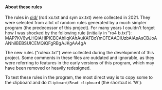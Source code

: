 #### About these rules

The rules in [old/](https://github.com/achabense/blueberry/tree/main/rules/old) (ro4 xx.txt and sym xx.txt) were collected in 2021. They were selected from a lot of random rules generated by a much simpler program (the predecessor of this project). For many years I couldn't forget how I was shocked by the following rule (initially in "ro4 b.txt"):
MAP7KV6wLHQiAHIPICBCAhlIqKAhAuKAFBoYmCFEAACIUzbAIAsAsCBJoAANhiIBEBSUICEMQiQFgRBgAJKgAA4gA

The new rules ("rulexx.txt") were collected during the development of this project. Some comments in these files are outdated and ignorable, as they were referring to features in the early versions of this program, which may have been removed or heavily redesigned.

To test these rules in the program, the most direct way is to copy some to the clipboard and do `Clipboard/Read clipboard` (the shortcut is 'W'):
